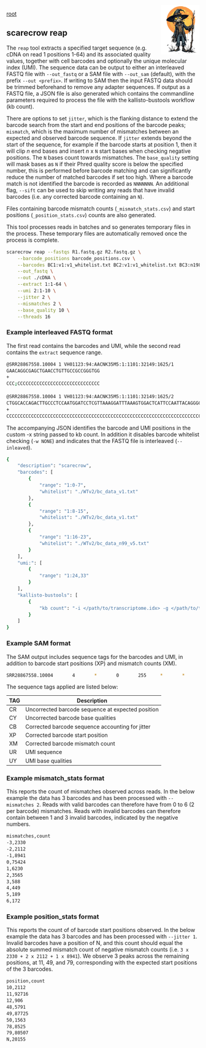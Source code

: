 <img style="float:right;width:100px;" src="../img/scarecrow.png" alt="scarecrow"/>

[root](root.md)

## scarecrow reap
The `reap` tool extracts a specified target sequence (e.g. cDNA on read 1 positions 1-64) and its associated quality values, together with cell barcodes and optionally the unique molecular index (UMI). The sequence data can be output to either an interleaved FASTQ file with `--out_fastq` or a SAM file with `--out_sam` (default), with the prefix `--out <prefix>`. If writing to SAM then the input FASTQ data should be trimmed beforehand to remove any adapter sequences. If output as a FASTQ file, a JSON file is also generated which contains the commandline parameters required to process the file with the kallisto-bustools workflow (kb count).

There are options to set `jitter`, which is the flanking distance to extend the barcode search from the start and end positions of the barcode peaks; `mismatch`, which is the maximum number of mismatches between an expected and observed barcode sequence. If `jitter` extends beyond the start of the sequence, for example if the barcode starts at position 1, then it will clip *n* end bases and insert *n* x `N` start bases when checking negative positions. The `N` bases count towards mismatches. The `base_quality` setting will mask bases as `N` if their Phred quality score is below the specified number, this is performed before barcode matching and can significantly reduce the number of matched barcodes if set too high. Where a barcode match is not identified the barcode is recorded as `NNNNNNN`. An additional flag, `--sift` can be used to skip writing any reads that have invalid barcodes (i.e. any corrected barcode containing an `N`).

Files containing barcode mismatch counts (`_mismatch_stats.csv`) and start positions (`_position_stats.csv`) counts are also generated.

This tool processes reads in batches and so generates temporary files in the process. These temporary files are automatically removed once the process is complete.

```bash
scarecrow reap --fastqs R1.fastq.gz R2.fastq.gz \
    --barcode_positions barcode_positions.csv \
    --barcodes BC1:v1:v1_whitelist.txt BC2:v1:v1_whitelist.txt BC3:n198:n198_whitelist.txt \
    --out_fastq \
    --out ./cDNA \
    --extract 1:1-64 \
    --umi 2:1-10 \
    --jitter 2 \
    --mismatches 2 \
    --base_quality 10 \
    --threads 16
```

### Example interleaved FASTQ format

The first read contains the barcodes and UMI, while the second read contains the `extract` sequence range.

```bash
@SRR28867558.10004 1 VH01123:94:AACNK35M5:1:1101:32149:1625/1
GAACAGGCGAGCTGAACCTGTTGCCGCCGGGTGG
+
CCC;CCCCCCCCCCCCCCCCCCCCCCCCCCCCCC

@SRR28867558.10004 1 VH01123:94:AACNK35M5:1:1101:32149:1625/2
CTGGCACCAGACTTGCCCTCCAATGGATCCTCGTTAAAGGATTTAAAGTGGACTCATTCCAATTACAGGGCCTC
+
CCCCCCCCCCCCCCCCCCCCCCCCCCCCCCCCCCCCCCCCCCCCCCCCCCCCCCCCCCCCCCCCCCCCCCCCCC
```

The accompanying JSON identifies the barcode and UMI positions in the custom -x string passed to kb count. In addition it disables barcode whitelist checking (`-w NONE`) and indicates that the FASTQ file is interleaved (`--inleaved`).

```bash
{
    "description": "scarecrow",
    "barcodes": [
        {
            "range": "1:0-7",
            "whitelist": "./WTv2/bc_data_v1.txt"
        },
        {
            "range": "1:8-15",
            "whitelist": "./WTv2/bc_data_v1.txt"
        },
        {
            "range": "1:16-23",
            "whitelist": "./WTv2/bc_data_n99_v5.txt"
        }
    ],
    "umi:": [
        {
            "range": "1:24,33"
        }
    ],
    "kallisto-bustools": [
        {
            "kb count": "-i </path/to/transcriptome.idx> -g </path/to/transcripts_to_genes> -x 0,0,7,0,8,15,0,16,23:0,24,33:1,0,0 -w NONE --h5ad --inleaved -o <outdir> ./WTv2/cDNA_set.fastq"
        }
    ]
}
```

### Example SAM format

The SAM output includes sequence tags for the barcodes and UMI, in addition to barcode start positions (XP) and mismatch counts (XM).

```bash
SRR28867558.10004       4       *       0       255     *       *       0       0       CTGGCACCAGACTTGCCCTCCAATGGATCCTCGTTAAAGGATTTAAAGTGGACTCATTCCAATTACAGGGCCTC      CCCCCCCCCCCCCCCCCCCCCCCCCCCCCCCCCCCCCCCCCCCCCCCCCCCCCCCCCCCCCCCCCCCCCCCCCC        CR:Z:GAACAGGC_GAGCTAAA_CCTGTTGC CY:Z:CCC;CCCC_CCCCCCCC_CCCCCCCC CB:Z:GAACAGGC_GAGCTGAA_CCTGTTGC XP:Z:11_49_79     XM:Z:0_1_0      UR:Z:CGCCGGGTGG UY:Z:CCCCCCCCCC
```

The sequence tags applied are listed below:

| TAG | Description |
| --- | ----------- |
| CR  | Uncorrected barcode sequence at expected position |
| CY  | Uncorrected barcode base qualities |
| CB  | Corrected barcode sequence accounting for jitter |
| XP  | Corrected barcode start position |
| XM  | Corrected barcode mismatch count |
| UR  | UMI sequence |
| UY  | UMI base qualities |

### Example mismatch_stats format

This reports the count of mismatches observed across reads. In the below example the data has 3 barcodes and has been processed with `--mismatches 2`. Reads with valid barcodes can therefore have from 0 to 6 (2 per barcode) mismatches. Reads with invalid barcodes can therefore contain between 1 and 3 invalid barcodes, indicated by the negative numbers.

```bash
mismatches,count
-3,2330
-2,2112
-1,8941
0,75424
1,6230
2,3565
3,588
4,449
5,189
6,172
```

### Example position_stats format

This reports the count of of barcode start positions observed. In the below example the data has 3 barcodes and has been processed with `--jitter 1`. Invalid barcodes have a position of N, and this count should equal the absolute summed mismatch count of negative mismatch counts (i.e. `3 x 2330 + 2 x 2112 + 1 x 8941`). We observe 3 peaks across the remaining positions, at 11, 49, and 79, corresponding with the expected start positions of the 3 barcodes.

```bash
position,count
10,2112
11,92716
12,906
48,5791
49,87725
50,1563
78,8525
79,80507
N,20155
```
